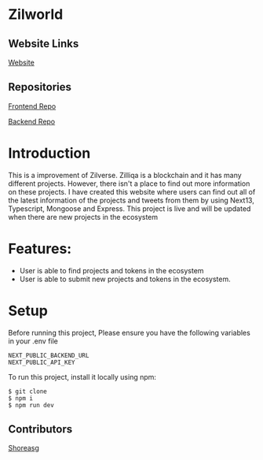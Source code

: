 # Zilworld

## Website Links
[Website](https://zilworld.app/projects)


## Repositories
[Frontend Repo](https://github.com/Shoreasg/zilworld-fe)

[Backend Repo](https://github.com/Shoreasg/zilworld-be)

# Introduction

This is a improvement of Zilverse. Zilliqa is a blockchain and it has many different
projects. However, there isn't a place to find out more information on these projects. I
have created this website where users can find out all of the latest information of the
projects and tweets from them by using Next13, Typescript, Mongoose and Express. This
project is live and will be updated when there are new projects in the ecosystem



# Features:

- User is able to find projects and tokens in the ecosystem
- User is able to submit new projects and tokens in the ecosystem.


# Setup

Before running this project, Please ensure you have the following variables in your .env file

```
NEXT_PUBLIC_BACKEND_URL
NEXT_PUBLIC_API_KEY
```

To run this project, install it locally using npm:

```
$ git clone
$ npm i
$ npm run dev

```



## Contributors



[Shoreasg](https://github.com/Shoreasg) 

